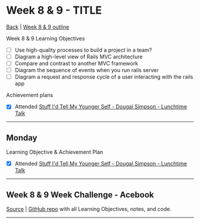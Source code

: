 # Week 8 & 9 - TITLE

[Back](README.md) | [Week 8 & 9 outline](https://github.com/makersacademy/course/blob/master/week_outlines.md#week-8-9)

Week 8 & 9 Learning Objectives

- [ ] Use high-quality processes to build a project in a team?
- [ ] Diagram a high-level view of Rails MVC architecture
- [ ] Compare and contrast to another MVC framework
- [ ] Diagram the sequence of events when you run rails server
- [ ] Diagram a request and response cycle of a user interacting with the rails app

Achievement plans

- [x] Attended [Stuff I'd Tell My Younger Self - Dougal Simpson - Lunchtime Talk]

---

## Monday

Learning Objective & Achievement Plan

- [x] Attended [Stuff I'd Tell My Younger Self - Dougal Simpson - Lunchtime Talk]

---

## Week 8 & 9 Week Challenge - Acebook

[Source](https://github.com/makersacademy/course/tree/master/engineering_projects/rails) | [GitHub repo](https://github.com/Steven-Klavins/acebook-myspace) with all Learning Objectives, notes, and code.

---
<!--
## Retrospective

### Achievements this week

- [ ] Build a simple web app
- [ ] Follow an effective debugging process for web applications
- [ ] Explain the basics of how the web works (e.g. request/response, HTTP, HTML, CSS)
- [ ] Explain the MVC pattern

### Score: z

#### Reasons for Score

- First reason

### Material to re-cover

- First material

---

## Week 8 & 9 Weekend Challenge - WEEKENDCHALLENGE

[GitHub repo]() with all Learning Objectives, notes, and code.

---
-->
<!-- Links -->

<!-- Links -->

<!-- From Week 1 -->

[First day intro]: Intro_first_day.md
[TDD process skills workshop]: ../skills_workshops/TDD_process.md
[Debugging skills workshop]: ../skills_workshops/debugging.md
[Mocking skills workshop]: ../skills_workshops/mocking.md
[Test Driving practical]: ../skills_workshops/test_driving_practice.md

<!-- From week 2 -->

[Code Review skills workshop]: ../skills_workshops/code_review.md
[Process Review workshop]: ../process_workshop.md
[Domain Modelling skills workshop]: ../skills_workshops/domain_modelling.md
[Feedback skills workshop]: ../skills_workshops/feedback.md
[Mocking with RSpec practical]: ../skills_workshops/mocking_with_rspec.md
[Refactoring skills workshop]: ../skills_workshops/refactoring.md
[Concretes and Abstracts skills workshop]: ../skills_workshops/concretes_and_abstracts.md
[Delegation skills workshop]: ../skills_workshops/delegation.md

<!-- From week 3 -->

[Servers 1 skills workshop]: ../skills_workshops/servers_1.md
[Servers 2 skills workshop]: ../skills_workshops/servers_2.md
[Clients 1 skills workshop]: ../skills_workshops/clients_1.md
[Process modelling skills workshop]: ../skills_workshops/http_modelling.md
[Birthday Greeter App skills workshop]: ../skills_workshops/birthday_greeter_app.md
[Empathy EQ workshop]: ../skills_workshops/empathy.md
[Debugging 2 skills workshop]: ../skills_workshops/debugging_2.md
[Debugging a Rack App skills workshop]: ../skills_workshops/debugging_a_rack_app.md

<!-- From week 4 -->

[Illustrated Intro to Databases]: https://illustrated.dev/databases
[SQLZoo]: ../skills_workshops/sqlzoo.md
[Development Environments pill]: https://github.com/makersacademy/course/blob/master/pills/development_environments.md
[Class methods and Instance Methods article]: https://hackmd.io/sOCjb8IcSIaPvT54SXBb3Q
[REST Game skills workshop]: ../skills_workshops/REST_game.md
[Database Domain Modelling skills workshop]: ../skills_workshops/database_domain_modelling.md
[Diary App skills workshop]: ../skills_workshops/diary_app.md

<!-- From week 5 -->

[JS Objects and Prototypes skills workshop]: ../skills_workshops/js_objects_prototypes.md
[JS Closures skills workshop]: ../skills_workshops/js_closures.md
[CodeAcademy guide to semicolons]: https://news.codecademy.com/your-guide-to-semicolons-in-javascript/
[Getting Visibility in JavaScript skills workshop]: ../skills_workshops/visibility_javascript.md
[Spies and Mocking in JavaScript skills workshop]: ../skills_workshops/spies_mocking_javascript.md
[Callbacks and Async skills workshop]: ../skills_workshops/callbacks_async_javascript.md

<!-- From week 6 -->

[Optimise Your Team - Communication EQ workshop]: ../skills_workshops/communication.md

<!-- New in Week 7 -->

[Frontend Single Page App skills workshop]: ../skills_workshops/frontend_single_page_app.md
[JavaScript Promises skills workshop]: ../skills_workshops/javascript_promises.md
[JavaScript Module Patterns skills workshop]: ../skills_workshops/javascript_module_patterns.md
[Async and the Event Loop skills workshop]: ../skills_workshops/async_event_loop.md
[Intro to Machine Learning Seminar]: ../skills_workshops/intro_machine_learning.md

<!-- New in Week 8 & 9 -->

[Intro to Machine Learning Seminar]: ../skills_workshops/intro_machine_learning.md
[Stuff I'd Tell My Younger Self - Dougal Simpson - Lunchtime Talk]: ../skills_workshops/stuff_id_tell_my_younger_self.md
